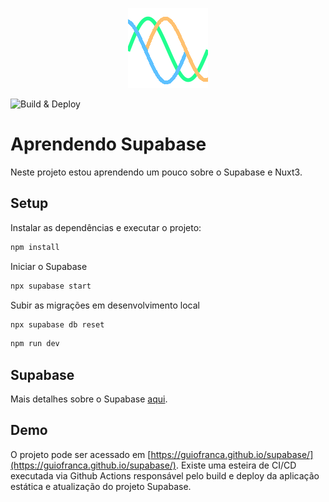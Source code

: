 <p align="center">

<img src="https://raw.githubusercontent.com/guiofranca/supabase/main/public/favicon.ico" alt="Aprendendo Supabase Ícone" />

</p>

![Build & Deploy](https://github.com/guiofranca/supabase/actions/workflows/nuxtjs.yml/badge.svg)

# Aprendendo Supabase

Neste projeto estou aprendendo um pouco sobre o Supabase e Nuxt3.

## Setup

Instalar as dependências e executar o projeto:
```bash
npm install
```

Iniciar o Supabase
```bash
npx supabase start
```

Subir as migrações em desenvolvimento local
```bash
npx supabase db reset
```

```bash
npm run dev
```

## Supabase

Mais detalhes sobre o Supabase [aqui](https://github.com/guiofranca/supabase/tree/main/supabase).

## Demo

O projeto pode ser acessado em [https://guiofranca.github.io/supabase/](https://guiofranca.github.io/supabase/). Existe uma esteira de CI/CD executada via Github Actions responsável pelo build e deploy da aplicação estática e atualização do projeto Supabase.
